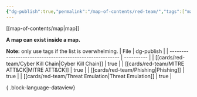 ```yaml
---
{"dg-publish":true,"permalink":"/map-of-contents/red-team/","tags":["map"]}
---
```


[[map-of-contents/map\|map]]

**A map can exist inside a map.**

**Note:** only use tags if the list is overwhelming.
| File                                                     | dg-publish |
| -------------------------------------------------------- | ---------- |
| [[cards/red-team/Cyber Kill Chain\|Cyber Kill Chain]] | true       |
| [[cards/red-team/MITRE ATT&CK\|MITRE ATT&CK]]         | true       |
| [[cards/red-team/Phishing\|Phishing]]                 | true       |
| [[cards/red-team/Threat Emulation\|Threat Emulation]] | true       |

{ .block-language-dataview}
